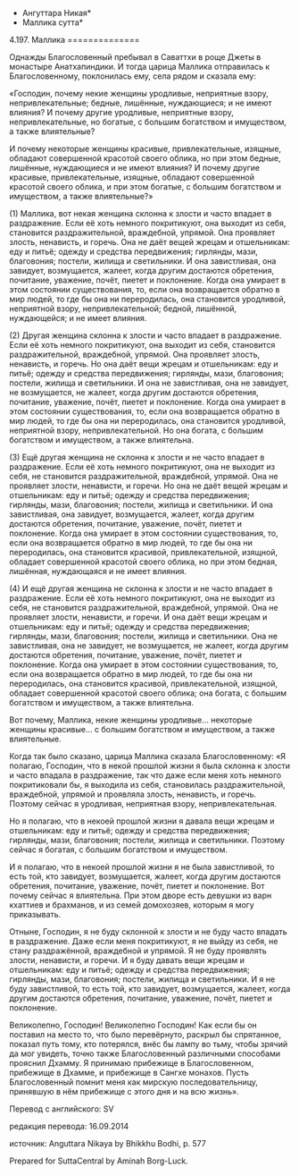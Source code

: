 * Ангуттара Никая*
* Маллика сутта*

4\.197\. Маллика
\=\=\=\=\=\=\=\=\=\=\=\=\=\=

Однажды Благословенный пребывал в Саваттхи в роще Джеты в монастыре Анатхапиндики\. И тогда царица Маллика отправилась к Благословенному, поклонилась ему, села рядом и сказала ему:

«Господин, почему некие женщины уродливые, неприятные взору, непривлекательные; бедные, лишённые, нуждающиеся; и не имеют влияния? И почему другие уродливые, неприятные взору, непривлекательные, но богатые, с большим богатством и имуществом, а также влиятельные?

И почему некоторые женщины красивые, привлекательные, изящные, обладают совершенной красотой своего облика, но при этом бедные, лишённые, нуждающиеся и не имеют влияния? И почему другие красивые, привлекательные, изящные, обладают совершенной красотой своего облика, и при этом богатые, с большим богатством и имуществом, а также влиятельные?»

\(1\) Маллика, вот некая женщина склонна к злости и часто впадает в раздражение\. Если её хоть немного покритикуют, она выходит из себя, становится раздражительной, враждебной, упрямой\. Она проявляет злость, ненависть, и горечь\. Она не даёт вещей жрецам и отшельникам: еду и питьё; одежду и средства передвижения; гирлянды, мази, благовония; постели, жилища и светильники\. И она завистливая, она завидует, возмущается, жалеет, когда другим достаются обретения, почитание, уважение, почёт, пиетет и поклонение\. Когда она умирает в этом состоянии существования, то, если она возвращается обратно в мир людей, то где бы она ни переродилась, она становится уродливой, неприятной взору, непривлекательной; бедной, лишённой, нуждающейся; и не имеет влияния\.

\(2\) Другая женщина склонна к злости и часто впадает в раздражение\. Если её хоть немного покритикуют, она выходит из себя, становится раздражительной, враждебной, упрямой\. Она проявляет злость, ненависть, и горечь\. Но она даёт вещи жрецам и отшельникам: еду и питьё; одежду и средства передвижения; гирлянды, мази, благовония; постели, жилища и светильники\. И она не завистливая, она не завидует, не возмущается, не жалеет, когда другим достаются обретения, почитание, уважение, почёт, пиетет и поклонение\. Когда она умирает в этом состоянии существования, то, если она возвращается обратно в мир людей, то где бы она ни переродилась, она становится уродливой, неприятной взору, непривлекательной\. Но она богата, с большим богатством и имуществом, а также влиятельна\.

\(3\) Ещё другая женщина не склонна к злости и не часто впадает в раздражение\. Если её хоть немного покритикуют, она не выходит из себя, не становится раздражительной, враждебной, упрямой\. Она не проявляет злости, ненависти, и горечи\. Но она не даёт вещей жрецам и отшельникам: еду и питьё; одежду и средства передвижения; гирлянды, мази, благовония; постели, жилища и светильники\. И она завистливая, она завидует, возмущается, жалеет, когда другим достаются обретения, почитание, уважение, почёт, пиетет и поклонение\. Когда она умирает в этом состоянии существования, то, если она возвращается обратно в мир людей, то где бы она ни переродилась, она становится красивой, привлекательной, изящной, обладает совершенной красотой своего облика, но при этом бедная, лишённая, нуждающаяся и не имеет влияния\.

\(4\) И ещё другая женщина не склонна к злости и не часто впадает в раздражение\. Если её хоть немного покритикуют, она не выходит из себя, не становится раздражительной, враждебной, упрямой\. Она не проявляет злости, ненависти, и горечи\. И она даёт вещи жрецам и отшельникам: еду и питьё; одежду и средства передвижения; гирлянды, мази, благовония; постели, жилища и светильники\. Она не завистливая, она не завидует, не возмущается, не жалеет, когда другим достаются обретения, почитание, уважение, почёт, пиетет и поклонение\. Когда она умирает в этом состоянии существования, то, если она возвращается обратно в мир людей, то где бы она ни переродилась, она становится красивой, привлекательной, изящной, обладает совершенной красотой своего облика; она богата, с большим богатством и имуществом, а также влиятельна\.

Вот почему, Маллика, некие женщины уродливые… некоторые женщины красивые… с большим богатством и имуществом, а также влиятельные\.

Когда так было сказано, царица Маллика сказала Благословенному: «Я полагаю, Господин, что в некой прошлой жизни я была склонна к злости и часто впадала в раздражение, так что даже если меня хоть немного покритиковали бы, я выходила из себя, становилась раздражительной, враждебной, упрямой и проявляла злость, ненависть, и горечь\. Поэтому сейчас я уродливая, неприятная взору, непривлекательная\.

Но я полагаю, что в некоей прошлой жизни я давала вещи жрецам и отшельникам: еду и питьё; одежду и средства передвижения; гирлянды, мази, благовония; постели, жилища и светильники\. Поэтому сейчас я богатая, с большим богатством и имуществом\.

И я полагаю, что в некоей прошлой жизни я не была завистливой, то есть той, кто завидует, возмущается, жалеет, когда другим достаются обретения, почитание, уважение, почёт, пиетет и поклонение\. Вот почему сейчас я влиятельна\. При этом дворе есть девушки из варн кхаттиев и брахманов, и из семей домохозяев, которым я могу приказывать\.

Отныне, Господин, я не буду склонной к злости и не буду часто впадать в раздражение\. Даже если меня покритикуют, я не выйду из себя, не стану раздражённой, враждебной и упрямой\. Я не буду проявлять злости, ненависти, и горечи\. И я буду давать вещи жрецам и отшельникам: еду и питьё; одежду и средства передвижения; гирлянды, мази, благовония; постели, жилища и светильники\. И я не буду завистливой, то есть той, кто завидует, возмущается, жалеет, когда другим достаются обретения, почитание, уважение, почёт, пиетет и поклонение\.

Великолепно, Господин\! Великолепно Господин\! Как если бы он поставил на место то, что было перевёрнуто, раскрыл бы спрятанное, показал путь тому, кто потерялся, внёс бы лампу во тьму, чтобы зрячий да мог увидеть, точно также Благословенный различными способами прояснил Дхамму\. Я принимаю прибежище в Благословенном, прибежище в Дхамме, и прибежище в Сангхе монахов\. Пусть Благословенный помнит меня как мирскую последовательницу, принявшую в нём прибежище с этого дня и на всю жизнь»\.

Перевод с английского: SV

редакция перевода: 16\.09\.2014

источник: Anguttara Nikaya by Bhikkhu Bodhi, p\. 577

Prepared for SuttaCentral by Aminah Borg\-Luck\.